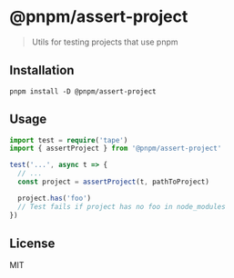 # @pnpm/assert-project

> Utils for testing projects that use pnpm

## Installation

```
pnpm install -D @pnpm/assert-project
```

## Usage

```ts
import test = require('tape')
import { assertProject } from '@pnpm/assert-project'

test('...', async t => {
  // ...
  const project = assertProject(t, pathToProject)

  project.has('foo')
  // Test fails if project has no foo in node_modules
})
```

## License

MIT
